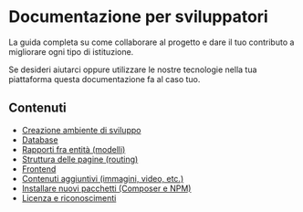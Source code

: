 # Documentazione per sviluppatori

La guida completa su come collaborare al progetto e dare il tuo contributo a migliorare ogni tipo di istituzione.

Se desideri aiutarci oppure utilizzare le nostre tecnologie nella tua piattaforma questa documentazione fa al caso tuo.

## Contenuti
- [Creazione ambiente di sviluppo](#)
- [Database](#)
- [Rapporti fra entità (modelli)](#)
- [Struttura delle pagine (routing)](#)
- [Frontend](#)
- [Contenuti aggiuntivi (immagini, video, etc.)](#)
- [Installare nuovi pacchetti (Composer e NPM)](#)
- [Licenza e riconoscimenti](#)